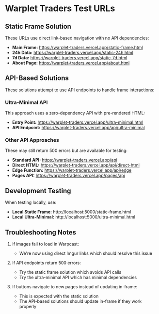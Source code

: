 # Warplet Traders Test URLs

## Static Frame Solution
These URLs use direct link-based navigation with no API dependencies:

- **Main Frame:** https://warplet-traders.vercel.app/static-frame.html
- **24h Data:** https://warplet-traders.vercel.app/static-24h.html
- **7d Data:** https://warplet-traders.vercel.app/static-7d.html
- **About Page:** https://warplet-traders.vercel.app/about.html

## API-Based Solutions
These solutions attempt to use API endpoints to handle frame interactions:

### Ultra-Minimal API
This approach uses a zero-dependency API with pre-rendered HTML:
- **Entry Point:** https://warplet-traders.vercel.app/ultra-minimal.html
- **API Endpoint:** https://warplet-traders.vercel.app/api/ultra-minimal

### Other API Approaches
These may still return 500 errors but are available for testing:

- **Standard API:** https://warplet-traders.vercel.app/api
- **Direct HTML:** https://warplet-traders.vercel.app/api/direct-html
- **Edge Function:** https://warplet-traders.vercel.app/api/edge
- **Pages API:** https://warplet-traders.vercel.app/pages/api

## Development Testing
When testing locally, use:

- **Local Static Frame:** http://localhost:5000/static-frame.html
- **Local Ultra-Minimal:** http://localhost:5000/ultra-minimal.html

## Troubleshooting Notes

1. If images fail to load in Warpcast:
   - We're now using direct Imgur links which should resolve this issue

2. If API endpoints return 500 errors:
   - Try the static frame solution which avoids API calls
   - Try the ultra-minimal API which has minimal dependencies

3. If buttons navigate to new pages instead of updating in-frame:
   - This is expected with the static solution
   - The API-based solutions should update in-frame if they work properly